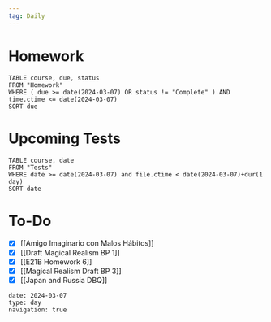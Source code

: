 ```yaml
---
tag: Daily
---
```

# Homework
```dataview
TABLE course, due, status
FROM "Homework" 
WHERE ( due >= date(2024-03-07) OR status != "Complete" ) AND time.ctime <= date(2024-03-07)
SORT due
```
# Upcoming Tests
```dataview
TABLE course, date
FROM "Tests" 
WHERE date >= date(2024-03-07) and file.ctime < date(2024-03-07)+dur(1 day)
SORT date
```
# To-Do
- [x] [[Amigo Imaginario con Malos Hábitos]]
- [x] [[Draft Magical Realism BP 1]]
- [x] [[E21B Homework 6]]
- [x] [[Magical Realism Draft BP 3]]
- [x] [[Japan and Russia DBQ]]

```gEvent
date: 2024-03-07
type: day
navigation: true
```